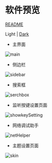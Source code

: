 # 软件预览

[README](README.md)

Light | [Dark](preview_dark.md)

+ 主界面

![main](https://raw.githubusercontent.com/PhoenixOvO03/QtDesktopTools_resource/main/preview/main_light.png)

+ 侧边栏

![sidebar](https://raw.githubusercontent.com/PhoenixOvO03/QtDesktopTools_resource/main/preview/sidebar_light.png)

+ 搜索框

![serchbox](https://raw.githubusercontent.com/PhoenixOvO03/QtDesktopTools_resource/main/preview/serchbox_light.png)

+ 监听按键设置页面

![showkeySetting](https://raw.githubusercontent.com/PhoenixOvO03/QtDesktopTools_resource/main/preview/showkeySetting_light.png)

+ 网络调试助手

![netHelper](https://raw.githubusercontent.com/PhoenixOvO03/QtDesktopTools_resource/main/preview/netHelper_light.png)

+ 主题设置页面

![skin](https://raw.githubusercontent.com/PhoenixOvO03/QtDesktopTools_resource/main/preview/skin_light.png)
